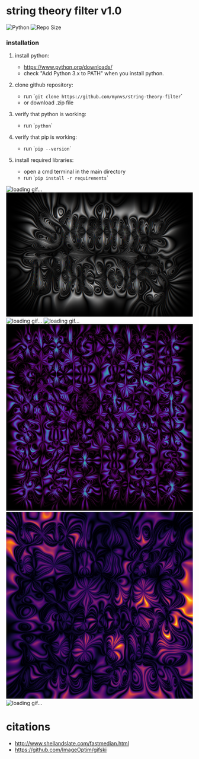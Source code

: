 # string theory filter v1.0
![Python](https://img.shields.io/badge/python-3.10-blue.svg)
![Repo Size](https://img.shields.io/github/repo-size/mynvs/string-theory-filter)
### installation

1. install python:
	- https://www.python.org/downloads/
	- check "Add Python 3.x to PATH" when you install python.

2. clone github repository:
   	- run \``git clone https://github.com/mynvs/string-theory-filter`\`
   	- or download .zip file

3. verify that python is working:
	- run \``python`\`

4. verify that pip is working:
	- run \``pip --version`\`

5. install required libraries:
   	- open a cmd terminal in the main directory
	- run \``pip install -r requirements`\`

![loading gif...](https://github.com/mynvs/images/blob/099a90279e606151e60f436c061303cb4a146aae/string-theory-filter_image1.gif)
![loading gif...](https://github.com/mynvs/images/blob/099a90279e606151e60f436c061303cb4a146aae/string-theory-filter_image6.png)
![loading gif...](https://github.com/mynvs/images/blob/099a90279e606151e60f436c061303cb4a146aae/string-theory-filter_image2.gif?raw=true)
![loading gif...](https://github.com/mynvs/images/blob/099a90279e606151e60f436c061303cb4a146aae/string-theory-filter_image3.gif?raw=true)
![loading gif...](https://github.com/mynvs/images/blob/099a90279e606151e60f436c061303cb4a146aae/string-theory-filter_image4.png?raw=true)
![loading gif...](https://github.com/mynvs/images/blob/099a90279e606151e60f436c061303cb4a146aae/string-theory-filter_image5.png?raw=true)
![loading gif...](https://github.com/mynvs/images/blob/099a90279e606151e60f436c061303cb4a146aae/string-theory-filter_image7.gif?raw=true)

# citations
- http://www.shellandslate.com/fastmedian.html
- https://github.com/ImageOptim/gifski
